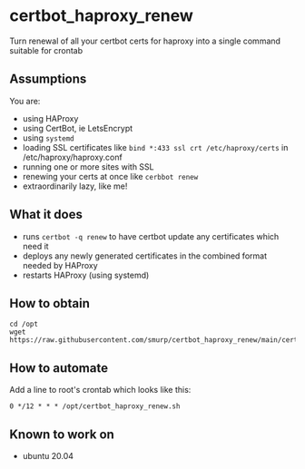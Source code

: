 # certbot_haproxy_renew

Turn renewal of all your certbot certs for haproxy into a single command suitable for crontab

## Assumptions

You are:
* using HAProxy
* using CertBot, ie LetsEncrypt
* using `systemd`
* loading SSL certificates like `bind *:433 ssl crt /etc/haproxy/certs` in /etc/haproxy/haproxy.conf
* running one or more sites with SSL
* renewing your certs at once like `cerbbot renew`
* extraordinarily lazy, like me!

## What it does

* runs `certbot -q renew` to have certbot update any certificates which need it
* deploys any newly generated certificates in the combined format needed by HAProxy
* restarts HAProxy (using systemd)

## How to obtain

```
cd /opt
wget https://raw.githubusercontent.com/smurp/certbot_haproxy_renew/main/certbot_haproxy_renew.sh
```

## How to automate

Add a line to root's crontab which looks like this:
```
0 */12 * * * /opt/certbot_haproxy_renew.sh
```

## Known to work on
* ubuntu 20.04

